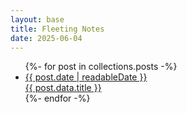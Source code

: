 ```yaml
---
layout: base
title: Fleeting Notes
date: 2025-06-04
---
```


<ul class='post'>
{%- for post in collections.posts -%}
  <li>
    <a href="{{ post.url }}">
      <div>{{ post.date | readableDate }}</div>
      <div>{{ post.data.title }}</div>
    </a>
  </li>
{%- endfor -%}
</ul>
